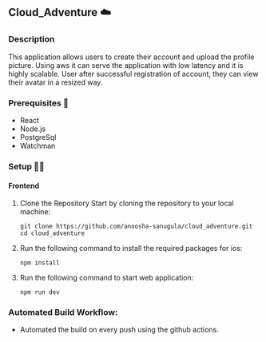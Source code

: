 ## Cloud_Adventure ☁️

### Description

This application allows users to create their account and upload the profile picture. Using aws it can serve the application with low latency and it is highly scalable. User after successful registration of account, they can view their avatar in a resized way.

### Prerequisites 🎯

- React
- Node.js
- PostgreSql
- Watchman

### Setup 🧑‍💻

#### Frontend

1.  Clone the Repository
    Start by cloning the repository to your local machine:

        git clone https://github.com/anoosha-sanugula/cloud_adventure.git
        cd cloud_adventure

2.  Run the following command to install the required packages for ios:

        npm install

3.  Run the following command to start web application:

        npm run dev

### Automated Build Workflow:

- Automated the build on every push using the github actions.
